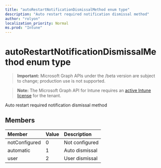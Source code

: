 ```yaml
---
title: "autoRestartNotificationDismissalMethod enum type"
description: "Auto restart required notification dismissal method"
author: "rolyon"
localization_priority: Normal
ms.prod: "Intune"
---
```


# autoRestartNotificationDismissalMethod enum type

> **Important:** Microsoft Graph APIs under the /beta version are subject to change; production use is not supported.

> **Note:** The Microsoft Graph API for Intune requires an [active Intune license](https://go.microsoft.com/fwlink/?linkid=839381) for the tenant.

Auto restart required notification dismissal method

## Members
|Member|Value|Description|
|:---|:---|:---|
|notConfigured|0|Not configured|
|automatic|1|Auto dismissal|
|user|2|User dismissal|





